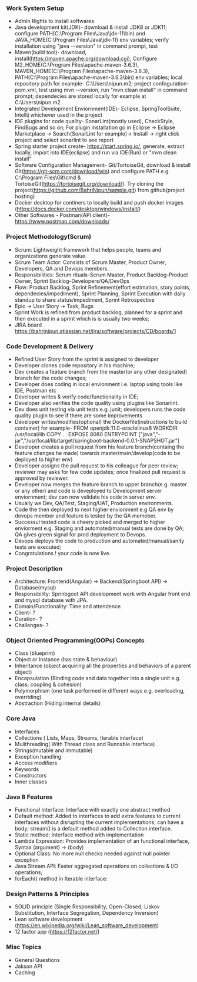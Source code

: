### Work System Setup
- Admin Rights to install softwares
- Java development kit(JDK)- download & install JDK8 or JDK11; configure PATH(C:\Program Files\Java\jdk-11\bin) and JAVA_HOME(C:\Program Files\Java\jdk-11) env variables; verify installation using "java --version" in command prompt, test
- Maven(build tool)- download, install(https://maven.apache.org/download.cgi), Configure M2_HOME(C:\Program Files\apache-maven-3.6.3), MAVEN_HOME(C:\Program Files\apache-maven-3.6.3), PATH(C:\Program Files\apache-maven-3.6.3\bin) env variables; local repository path for example- C:\Users\nipun\.m2; project confoguration- pom.xml, test using mvn --version, run "mvn clean install" in command prompt; dependecies are stored locally for example at C:\Users\nipun\.m2
- Integrated Development Enviornment(IDE)- Eclipse, SpringToolSuite, Intellij whichever used in the project
- IDE plugins for code quality- SonarLint(mostly used), CheckStyle, FindBugs and so on; For plugin installation go in Eclipse -> Eclipse Marketplace -> Search(SonarLint for example)-> Install -> right click project and select sonarlint to see report
- Spring starter project create- https://start.spring.io/, generate, extract locally, import into IDE(eclipse) and run via IDE(Run) or "mvn clean install"
- Software Configuration Management- Git/TortoiseGit, download & install Git(https://git-scm.com/download/win) and configure PATH e.g. C:\Program Files\Git\cmd & TortoiseGit(https://tortoisegit.org/download/). Try cloning the project(https://github.com/BahriNipun/sample.git) from github(project hosting)
- Docker desktop for continers to locally build and push docker images (https://docs.docker.com/desktop/windows/install/)
- Other Softwares - Postman(API client)-https://www.postman.com/downloads/

### Project Methodology(Scrum)
- Scrum: Lightweight framework that helps people, teams and organizations generate value.
- Scrum Team Actor: Consists of Scrum Master, Product Owner, Developers, QA and Devops members.
- Responsibilities: Scrum rituals-Scrum Master, Product Backlog-Product Owner, Sprint Backlog-Developers/QA/DevOps
- Flow: Product Backlog, Sprint Refinement(effort estimation, story points, dependecies/impediment), Sprint Planning, Sprint Execution with daily standup to share status/impediment, Sprint Retrospective
- Epic -> User Story -> Task, Bugs
- Sprint Work is refined from product backlog, planned for a sprint and then executed in a sprint which is is usually two weeks;
- JIRA board https://bahrinipun.atlassian.net/jira/software/projects/CD/boards/1

### Code Development & Delivery
- Refined User Story from the sprint is assigned to developer
- Developer clones code repository in his machine; 
- Dev creates a feature branch from the master(or any other designated) branch for the code changes;
- Developer does coding in local envionment i.e. laptop using tools like IDE, Postman etc
- Developer writes & verify code/functionality in IDE; 
- Developer also verifies the code quality using plugins like Sonarlint.
- Dev does unit testing via unit tests e.g. junit; developers runs the code quality plugin to see if there are some improvements
- Developer writes/modifies(optional) the Dockerfile(instructions to build container) for example-
    FROM openjdk:11.0-oraclelinux8
    WORKDIR /usr/local/lib
    COPY . .
    EXPOSE 8080
    ENTRYPOINT ["java","-jar","/usr/local/lib/target/springboot-backend-0.0.1-SNAPSHOT.jar"]
- Developer creates a pull request from his feature branch(containg the feature changes he made) towards master/main/develop(code to be deployed to higher env)
- Developer assigns the pull request to his colleague for peer review; reviewer may asks for few code updates; once finalized pull request is approved by reviewer.
- Developer now merges the feature branch to upper branch(e.g. master or any other) and code is deveployed to Development server enviornment; dev can now validate his    code in server env.
- Usually we Dev, QA/Test, Staging/UAT, Production environments.
- Code the then deployed to next higher envionment e.g QA env by devops member and feature is tested by the QA memeber.
- Successul tested code is cheery picked and merged to higher enviorment e.g. Staging and automated/manual tests are done by QA; QA gives green signal for prod deployment to Devops.
- Devops deploys the code to production and automated/manual/sanity tests are executed;
- Congratulations ! your code is now live.

### Project Description
- Architecture: Frontend(Angular) -> Backend(Springboot API) -> Database(mysql)
- Responsibility: Sprinbgoot API development work with Angular front end and mysql database with JPA.
- Domain/Functionality: Time and attendence 
- Client- ?
- Duration- ?
- Challenges- ?

### Object Oriented Programming(OOPs) Concepts
- Class (blueprint)
- Object or Instance (has state & behaviour)
- Inheritance (object acquiring all the properties and behaviors of a parent object)
- Encapsulation (Binding code and data together into a single unit e.g. class; coupling & cohesion)
- Polymorphism (one task performed in different ways e.g. overloading, overriding)
- Abstraction (Hiding internal details)

### Core Java
- Interfaces
- Collections ( Lists, Maps, Streams, Iterable interface)
- Mulithreading( With Thread class and Runnable interface)
- Strings(mutable and immutable)
- Exception handling
- Access modifiers
- Keywords
- Constructors
- Inner classes

### Java 8 Features
- Functional Interface: Interface with exactly one abstract method
- Default method:  Added to interfaces to add extra features to current interfaces without disrupting the current implementations; can have a body; stream() is a   default method added to Collection interface.
- Static method: Interface method with implementation
- Lambda Expression: Provides implementation of an functional interface, Syntax (argument) → (body)
- Optional Class: No more null checks needed against null pointer exception
- Java Stream API: Faster aggregated operations on collections & I/O operations; 
- forEach() method in Iterable interface: 

### Design Patterns & Principles
- SOLID principle (Single Responsibility, Open-Closed, Liskov Substitution, Interface Segregation, Dependency Inversion)
- Lean software development (https://en.wikipedia.org/wiki/Lean_software_development)
- 12 factor app (https://12factor.net/)

### Misc Topics
- General Questions
- Jakson API
- Caching
